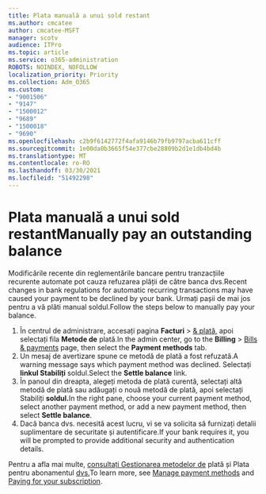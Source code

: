 ```yaml
---
title: Plata manuală a unui sold restant
ms.author: cmcatee
author: cmcatee-MSFT
manager: scotv
audience: ITPro
ms.topic: article
ms.service: o365-administration
ROBOTS: NOINDEX, NOFOLLOW
localization_priority: Priority
ms.collection: Adm_O365
ms.custom:
- "9001506"
- "9147"
- "1500012"
- "9689"
- "1500018"
- "9690"
ms.openlocfilehash: c2b9f6142772f4afa9146b79fb9797acba611cff
ms.sourcegitcommit: 1e00da0b3665f54e377cbe28809b2d1e1db4bd4b
ms.translationtype: MT
ms.contentlocale: ro-RO
ms.lasthandoff: 03/30/2021
ms.locfileid: "51492298"
---
```

# <a name="manually-pay-an-outstanding-balance"></a><span data-ttu-id="eb5ab-102">Plata manuală a unui sold restant</span><span class="sxs-lookup"><span data-stu-id="eb5ab-102">Manually pay an outstanding balance</span></span>

<span data-ttu-id="eb5ab-103">Modificările recente din reglementările bancare pentru tranzacțiile recurente automate pot cauza refuzarea plății de către banca dvs.</span><span class="sxs-lookup"><span data-stu-id="eb5ab-103">Recent changes in bank regulations for automatic recurring transactions may have caused your payment to be declined by your bank.</span></span> <span data-ttu-id="eb5ab-104">Urmați pașii de mai jos pentru a vă plăti manual soldul.</span><span class="sxs-lookup"><span data-stu-id="eb5ab-104">Follow the steps below to manually pay your balance.</span></span>

1. <span data-ttu-id="eb5ab-105">În centrul de administrare, accesați pagina **Facturi**  >  [& plată,](https://go.microsoft.com/fwlink/p/?linkid=2018806) apoi selectați fila **Metode de** plată.</span><span class="sxs-lookup"><span data-stu-id="eb5ab-105">In the admin center, go to the **Billing** > [Bills & payments](https://go.microsoft.com/fwlink/p/?linkid=2018806) page, then select the **Payment methods** tab.</span></span>
2. <span data-ttu-id="eb5ab-106">Un mesaj de avertizare spune ce metodă de plată a fost refuzată.</span><span class="sxs-lookup"><span data-stu-id="eb5ab-106">A warning message says which payment method was declined.</span></span> <span data-ttu-id="eb5ab-107">Selectați **linkul Stabiliți** soldul.</span><span class="sxs-lookup"><span data-stu-id="eb5ab-107">Select the **Settle balance** link.</span></span>
3. <span data-ttu-id="eb5ab-108">În panoul din dreapta, alegeți metoda de plată curentă, selectați altă metodă de plată sau adăugați o nouă metodă de plată, apoi selectați Stabiliți **soldul.**</span><span class="sxs-lookup"><span data-stu-id="eb5ab-108">In the right pane, choose your current payment method, select another payment method, or add a new payment method, then select **Settle balance**.</span></span>
4. <span data-ttu-id="eb5ab-109">Dacă banca dvs. necesită acest lucru, vi se va solicita să furnizați detalii suplimentare de securitate și autentificare.</span><span class="sxs-lookup"><span data-stu-id="eb5ab-109">If your bank requires it, you will be prompted to provide additional security and authentication details.</span></span>

<span data-ttu-id="eb5ab-110">Pentru a afla mai multe, [consultați Gestionarea metodelor de](https://docs.microsoft.com/microsoft-365/commerce/billing-and-payments/manage-payment-methods) plată și Plata pentru abonamentul [dvs.](https://docs.microsoft.com/microsoft-365/commerce/billing-and-payments/pay-for-your-subscription)</span><span class="sxs-lookup"><span data-stu-id="eb5ab-110">To learn more, see [Manage payment methods](https://docs.microsoft.com/microsoft-365/commerce/billing-and-payments/manage-payment-methods) and [Paying for your subscription](https://docs.microsoft.com/microsoft-365/commerce/billing-and-payments/pay-for-your-subscription).</span></span>
